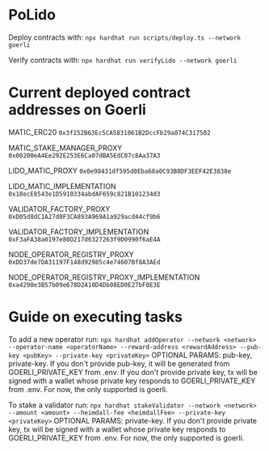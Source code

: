 # PoLido

Deploy contracts with:
`npx hardhat run scripts/deploy.ts --network goerli`

Verify contracts with:
`npx hardhat run verifyLido --network goerli`

# Current deployed contract addresses on Goerli

MATIC_ERC20
`0x3f152B63Ec5CA5831061B2DccFb29a874C317502`

MATIC_STAKE_MANAGER_PROXY
`0x00200eA4Ee292E253E6Ca07dBA5EdC07c8Aa37A3`

LIDO_MATIC_PROXY
`0x0e98431df595d0Eba68a0C93B8DF3EEF42E3838e`

LIDO_MATIC_IMPLEMENTATION
`0x18ecE8543e1D5910334abdAF659c821B101234d3`

VALIDATOR_FACTORY_PROXY
`0xD05d8dC1A27d0F3CA893A969A1a929acd44cf9b6`

VALIDATOR_FACTORY_IMPLEMENTATION
`0xF3aFA38a0197e80D217d6327263f9D0990f6aE4A`

NODE_OPERATOR_REGISTRY_PROXY
`0xDD37de7DA31197F148d92985c4e74607Bf8A3AEd`

NODE_OPERATOR_REGISTRY_PROXY_IMPLEMENTATION
`0xa4290e3B57b09e678D2A10D4Db08ED0E27bF0E3E`

# Guide on executing tasks
To add a new operator run:
`npx hardhat addOperator --network <network> --operator-name <operatorName> --reward-address <rewardAddress> --pub-key <pubKey> --private-key <privateKey>`
OPTIONAL PARAMS:  pub-key, private-key.
If you don't provide pub-key, it will be generated from GOERLI_PRIVATE_KEY from .env.
If you don't provide private key, tx will be signed with a wallet whose private key responds to GOERLI_PRIVATE_KEY from .env.
For now, the only supported <network> is goerli.

To stake a validator run:
`npx hardhat stakeValidator --network <network> --amount <amount> --heimdall-fee <heimdallFee> --private-key <privateKey>`
OPTIONAL PARAMS: private-key.
If you don't provide private key, tx will be signed with a wallet whose private key responds to GOERLI_PRIVATE_KEY from .env.
For now, the only supported <network> is goerli.